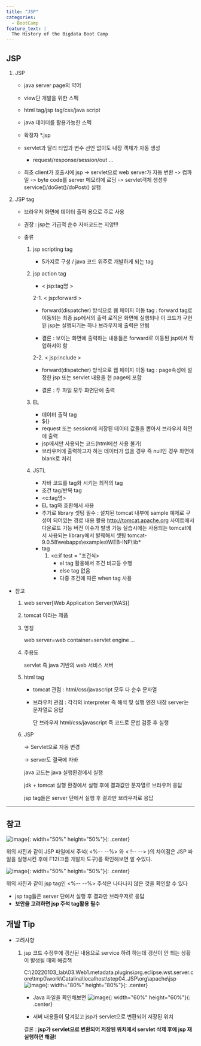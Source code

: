 ```yaml
---
title: "JSP"
categories:
  - BootCamp
feature_text: |
  The History of the Bigdata Boot Camp
---
```


## JSP

1. JSP

   - java server page의 약어
   - view단 개발을 위한 스펙
   - html tag/jsp tag/css/java script
   - java 데이터를 활용가능한 스펙
   - 확장자 \*.jsp

   - servlet과 달리 타입과 변수 선언 없이도 내장 객체가 자동 생성

     - request/response/session/out ...

   - 최초 client가 호출시에 jsp -> servlet으로 web server가 자동 변환
     -> 컴파일 -> byte code를 server 메모리에 로딩 -> servlet객체 생성후 service()/doGet()/doPost() 실행

2. JSP tag

   - 브라우저 화면에 데이터 출력 용으로 주로 사용
   - 권장 : jsp는 가급적 순수 자바코드는 지양!!!

   - 종류

     1. jsp scripting tag
        - 5가지로 구성 / java 코드 위주로 개발하게 되는 tag
     2. jsp action tag

        - < jsp:tag명 >

        2-1. < jsp:forward >

        - forward(dispatcher) 방식으로 웹 페이지 이동 tag : forward tag로 이동되는 최종 jsp에서의 출력 로직은 화면에 실행되나
          이 코드가 구현된 jsp는 실행되기는 하나 브라우저에 출력은 안됨

        - 결론 : 보이는 화면에 출력하는 내용들은 forward로 이동된 jsp에서 작업하셔야 함

        2-2. < jsp:include >

        - forward(dispatcher) 방식으로 웹 페이지 이동 tag
          : page속성에 설정한 jsp 또는 servlet 내용을 현 page에 포함

        - 결론 : 두 파일 모두 화면단에 출력

     3. EL
        - 데이터 출력 tag
        - ${}
        - request 또는 session에 저장된 데이터 값들을 뽑아서 브라우저 화면에 출력
        - jsp에서만 사용되는 코드(html에선 사용 불가)
        - 브라우저에 출력하고자 하는 데이터가 없을 경우
          즉 null인 경우 화면에 blank로 처리
     4. JSTL
        - 자바 코드를 tag화 시키는 최적의 tag
        - 조건 tag/반복 tag
        - <c:tag명>
        - EL tag와 호환해서 사용
        - 추가로 library 셋팅 필수
          : 설치된 tomcat 내부에 sample 예제로 구성이 되어있는 경로 내용 활용
          http://tomcat.apache.org 사이트에서 다운로드 가능
          버전 이슈가 발생 가능
          실습시에는 사용되는 tomcat에서 사용되는 library에서 발췌해서 셋팅
          tomcat-9.0.58\webapps\examples\WEB-INF\lib\*
        - tag
          1. <c:if test = "조건식>
             - el tag 활용해서 조건 비교등 수행
             - else tag 없음
             - 다중 조건에 따른 when tag 사용

- 참고

  1.  web server[Web Application Server(WAS)]
  2.  tomcat 이라는 제품
  3.  명칭

      web server=web container=servlet engine ...

  4.  주용도

      servlet 즉 java 기반의 web 서비스 서버

  5.  html tag

      - tomcat 관점 : html/css/javascript 모두 다 순수 문자열
      - 브라우저 관점 : 각각의 interpreter 즉 해석 및 실행 엔진 내장
        server는 문자열로 응답

        단 브라우저 html/css/javascript 즉 코드로 문법 검증 후 실행

  6.  JSP

      -> Servlet으로 자동 변경

      -> server도 결국에 자바

      java 코드는 java 실행환경에서 실행

      jdk + tomcat 실행 환경에서 실행 후에 결과값만 문자열로 브라우저 응답

      jsp tag들은 server 단에서 실행 후 결과만 브라우저로 응답

---

## 참고

![image](https://user-images.githubusercontent.com/26592315/153962614-d3995687-b3b9-4f3e-a0df-ea35fdeb4890.png){: width="50%" height="50%"}{: .center}

위의 사진과 같이 JSP 파일에서 주석( <%-- --%> 와 < !-- --> )의 차이점은 JSP 파일을 실행시킨 후에 F12(크롬 개발자 도구)를 확인해보면 알 수있다.

![image](https://user-images.githubusercontent.com/26592315/153962625-e86f5ae4-8cad-43c5-9cf8-406911ba4c31.png){: width="50%" height="50%"}{: .center}

위의 사진과 같이 jsp tag인 <%-- --%> 주석은 나타나지 않은 것을 확인할 수 있다

- jsp tag들은 server 단에서 실행 후 결과만 브라우저로 응답
- **보안을 고려하면 jsp 주석 tag활용 필수**

## 개발 Tip

- 고려사항

  1.  jsp 코드 수정후에 갱신된 내용으로 service 하려 하는데 갱신이 안 되는 상황이 발생될 때의 해결책

      C:\20220103_lab\03.Web1\.metadata\.plugins\org.eclipse.wst.server.core\tmp0\work\Catalina\localhost\step04_JSP\org\apache\jsp
      ![image](https://user-images.githubusercontent.com/26592315/153963245-e453a8dc-5c8c-4589-8aa2-f2e3b62782a0.png){: width="80%" height="80%"}{: .center}

      - Java 파일을 확인해보면
        ![image](https://user-images.githubusercontent.com/26592315/153963365-04fdceda-271d-435a-a826-535a59e702d8.png){: width="60%" height="60%"}{: .center}

      - 서버 내용들이 담겨있고 jsp가 servlet으로 변환되어 저장된 위치

      결론 : **jsp가 servlet으로 변환되어 저장된 위치에서 servlet 삭제 후에 jsp 재 실행하면 해결!**
